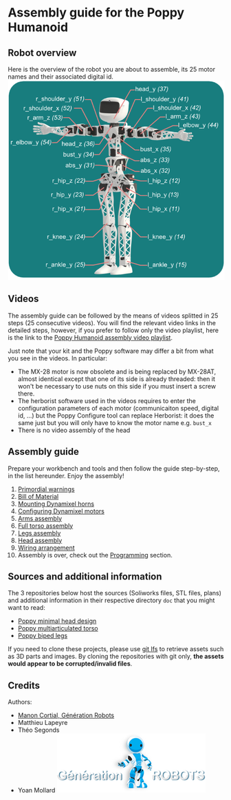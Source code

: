 # Assembly guide for the Poppy Humanoid
## Robot overview
Here is the overview of the robot you are about to assemble, its 25 motor names and their associated digital id.
![](../../img/humanoid/humanoid-motors.png)

## Videos
The assembly guide can be followed by the means of videos splitted in 25 steps (25 consecutive videos). You will find the relevant video links in the detailed steps, however, if you prefer to follow only the video playlist, here is the link to the [Poppy Humanoid assembly video playlist](https://www.youtube.com/watch?v=SUlM_mE3plc&list=PL8wg9_Kkof8wwqgfFu0iCij73C-4gt95x&index=1).

Just note that your kit and the Poppy software may differ a bit from what you see in the videos. In particular:
* The MX-28 motor is now obsolete and is being replaced by MX-28AT, almost identical except that one of its side is already threaded: then it won't be necessary to use nuts on this side if you must insert a screw there.
* The herborist software used in the videos requires to enter the configuration parameters of each motor (communicaiton speed, digital id, ...) but the Poppy Configure tool can replace Herborist: it does the same just but you will only have to know the motor name e.g. `bust_x`
* There is no video assembly of the head

## Assembly guide
Prepare your workbench and tools and then follow the guide step-by-step, in the list hereunder. Enjoy the assembly!

1. [Primordial warnings](warnings.md) 
2. [Bill of Material](bom.md)
3. [Mounting Dynamixel horns](dynamixel_hardware.md)
4. [Configuring Dynamixel motors](addressing_dynamixel.md)
5. [Arms assembly](arms_assembly.md)
6. [Full torso assembly](trunk_assembly.md)
7. [Legs assembly](legs_assembly.md)
8. [Head assembly](head_assembly.md)
9. [Wiring arrangement](wiring_arrangement.md)
10. Assembly is over, check out the [Programming](../../programming) section.

## Sources and additional information
The 3 repositories below host the sources (Soliworks files, STL files, plans) and additional information in their respective directory `doc` that you might want to read:
* [Poppy minimal head design](https://github.com/poppy-project/Poppy-minimal-head-design/tree/raspberry-pi-integration/)
* [Poppy multiarticulated torso](https://github.com/poppy-project/Poppy-multiarticulated-torso/tree/master/)
* [Poppy biped legs](https://github.com/poppy-project/Poppy-lightweight-biped-legs/tree/master/)

If you need to clone these projects, please use [git lfs](https://git-lfs.github.com/) to retrieve assets such as 3D parts and images. By cloning the repositories with git only, **the assets would appear to be corrupted/invalid files**.

## Credits
Authors:
* [Manon Cortial, Génération Robots](http://www.generationrobots.com/en/278-le-robot-poppy-humanoid)
* Matthieu Lapeyre
* Théo Segonds
* Yoan Mollard
![image](img/GR-logo.png)
